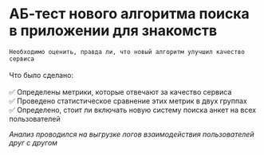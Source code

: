 # АБ-тест нового алгоритма поиска в приложении для знакомств
`Необходимо оценить, правда ли, что новый алгоритм улучшил качество сервиса`\
\
Что было сделано: \
\
:white_check_mark: Определены метрики, которые отвечают за качество сервиса \
:white_check_mark: Проведено статистическое сравнение этих метрик в двух группах \
:white_check_mark: Определено, стоит ли включать новую систему поиска анкет на всех пользователей

*Анализ проводился на выгрузке логов взаимодействия пользователей друг с другом*
